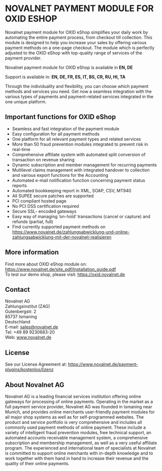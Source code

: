 # NOVALNET PAYMENT MODULE FOR OXID ESHOP
Novalnet payment module for OXID eShop simplifies your daily work by automating the entire payment process, from checkout till collection. This module is designed to help you increase your sales by offering various payment methods on a one-page checkout. The module which is perfectly adjusted to the OXID eShop with top-quality range of services of the payment provider.

Novalnet payment module for OXID eShop is available in <b>EN, DE</b>

Support is available in: <b> EN, DE, FR, ES, IT, BS, CR, RU, HI, TA</b>

Through the individuality and flexibility, you can choose which payment methods and services you need. Get now a seamless integration with the various types of payments and payment-related services integrated in the one unique platform.

## Important functions for OXID eShop
* Seamless and fast integration of the payment module
* Easy configuration for all payment methods
* One platform for all relevant payment types and related services
* More than 50 fraud prevention modules integrated to prevent risk in real-time
* Comprehensive affiliate system with automated split conversion of transaction on revenue sharing
* Dynamic subscription and member management for recurring payments
* Multilevel claims management with integrated handover to collection and various export functions for the Accounting
* Automated e-mail notification function concerning payment status reports
* Automated bookkeeping report in XML, SOAP, CSV, MT940
* All SUPEE secure patches are supported
* PCI compliant hosted page 
* No PCI DSS certification required
* Secure SSL- encoded gateways
* Easy way of managing ‘on-hold’ transactions (cancel or capture) and refunds (partial, full)
* Find currently supported payment methods on https://www.novalnet.de/zahlungsabwicklung-und-online-zahlungsabwicklung-mit-der-novalnet-realisieren

## More information
Find more about OXID eShop module on: https://www.novalnet.de/site_pdf/Installation_guide.pdf<br>
To test our demo shop, please visit: https://oxid.novalnet.de

## Contact
Novalnet AG<br>
Zahlungsinstitut (ZAG)<br>
Gutenbergstr. 2<br>
85737 Ismaning<br>
Deutschland<br>
E-mail: sales@novalnet.de<br>
Tel: +49 89 9230683-20<br>
Web: www.novalnet.de

## License
See our License Agreement at: https://www.novalnet.de/payment-plugins/kostenlos/lizenz

## About Novalnet AG
Novalnet AG is a leading financial services institution offering online gateways for processing of online payments. Operating in the market as a full payment service provider, Novalnet AG was founded in Ismaning near Munich, and provides online merchants user-friendly payment modules for all major shop systems as well as for self-programmed websites. The product and service portfolio is very comprehensive and includes all commonly used payment methods of online payment. These include a variety of intelligent fraud prevention modules, free technical support, an automated accounts receivable management system, a comprehensive subscription and membership management, as well as a very useful affiliate program. The experienced and international team of specialists at Novalnet is committed to support online merchants with in-depth knowledge and to work together with them hand in hand to increase their revenue and the quality of their online payments.
